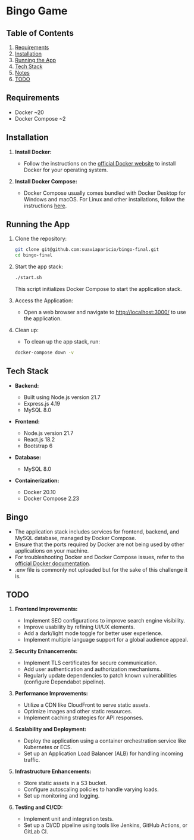# Bingo Game

## Table of Contents
1. [Requirements](#requirements)
2. [Installation](#installation)
3. [Running the App](#running-the-app)
4. [Tech Stack](#tech-stack)
5. [Notes](#notes)
6. [TODO](#todo)

## Requirements
- Docker ~20
- Docker Compose ~2

## Installation
1. **Install Docker:**
   - Follow the instructions on the [official Docker website](https://docs.docker.com/get-docker/) to install Docker for your operating system.

2. **Install Docker Compose:**
   - Docker Compose usually comes bundled with Docker Desktop for Windows and macOS. For Linux and other installations, follow the instructions [here](https://docs.docker.com/compose/install/).

## Running the App
1. Clone the repository:
   ```bash
   git clone git@github.com:suaviaparicio/bingo-final.git
   cd bingo-final
   ```

2. Start the app stack:
   ```bash
   ./start.sh
   ```
   This script initializes Docker Compose to start the application stack.

3. Access the Application:
   - Open a web browser and navigate to [http://localhost:3000/](http://localhost:3000/) to use the application.

4. Clean up:
   - To clean up the app stack, run:
   ```bash
   docker-compose down -v
   ```

## Tech Stack
- **Backend:**
  - Built using Node.js version 21.7
  - Express.js 4.19
  - MySQL 8.0

- **Frontend:**
  - Node.js version 21.7
  - React.js 18.2
  - Bootstrap 6 


- **Database:**
  - MySQL 8.0

- **Containerization:**
  - Docker 20.10
  - Docker Compose 2.23

## Bingo
- The application stack includes services for frontend, backend, and MySQL database, managed by Docker Compose.
- Ensure that the ports required by Docker are not being used by other applications on your machine.
- For troubleshooting Docker and Docker Compose issues, refer to the [official Docker documentation](https://docs.docker.com/).
- .env file is commonly not uploaded but for the sake of this challenge it is.

## TODO
1. **Frontend Improvements:**
   - Implement SEO configurations to improve search engine visibility.
   - Improve usability by refining UI/UX elements.
   - Add a dark/light mode toggle for better user experience.
   - Implement multiple language support for a global audience appeal.

2. **Security Enhancements:**
   - Implement TLS certificates for secure communication.
   - Add user authentication and authorization mechanisms.
   - Regularly update dependencies to patch known vulnerabilities (configure Dependabot pipeline).

3. **Performance Improvements:**
   - Utilize a CDN like CloudFront to serve static assets.
   - Optimize images and other static resources.
   - Implement caching strategies for API responses.

4. **Scalability and Deployment:**
   - Deploy the application using a container orchestration service like Kubernetes or ECS.
   - Set up an Application Load Balancer (ALB) for handling incoming traffic.

5. **Infrastructure Enhancements:**
   - Store static assets in a S3 bucket.
   - Configure autoscaling policies to handle varying loads.
   - Set up monitoring and logging.

6. **Testing and CI/CD:**
   - Implement unit and integration tests.
   - Set up a CI/CD pipeline using tools like Jenkins, GitHub Actions, or GitLab CI.
